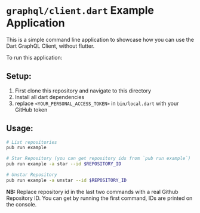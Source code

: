 # `graphql/client.dart` Example Application

This is a simple command line application to showcase how you can use the Dart GraphQL Client, without flutter.

To run this application:

## Setup:

1. First clone this repository and navigate to this directory
2. Install all dart dependencies
3. replace `<YOUR_PERSONAL_ACCESS_TOKEN>` in `bin/local.dart` with your GitHub token
## Usage:

```sh
# List repositories
pub run example

# Star Repository (you can get repository ids from `pub run example`)
pub run example -a star --id $REPOSITORY_ID

# Unstar Repository
pub run example -a unstar --id $REPOSITORY_ID
```

**NB:** Replace repository id in the last two commands with a real Github Repository ID. You can get by running the first command, IDs are printed on the console.
